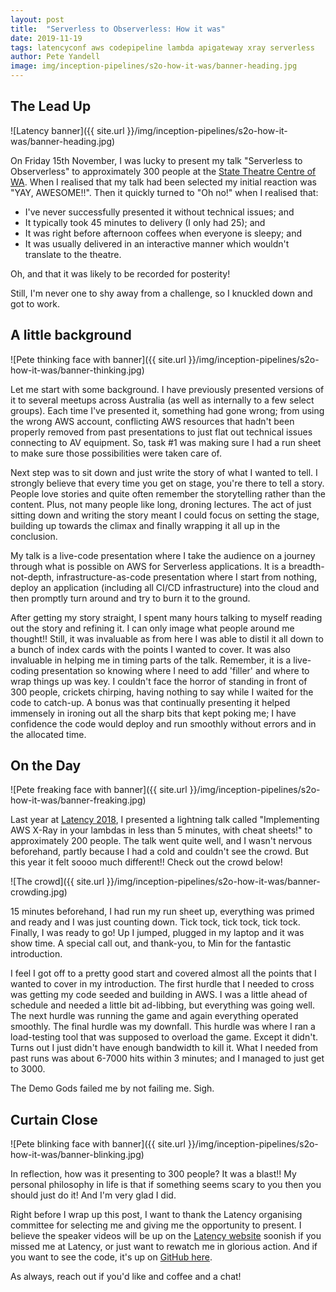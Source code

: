 ```yaml
---
layout: post
title:  "Serverless to Observerless: How it was"
date: 2019-11-19
tags: latencyconf aws codepipeline lambda apigateway xray serverless
author: Pete Yandell
image: img/inception-pipelines/s2o-how-it-was/banner-heading.jpg
---
```


## The Lead Up

![Latency banner]({{ site.url }}/img/inception-pipelines/s2o-how-it-was/banner-heading.jpg)

On Friday 15th November, I was lucky to present my talk "Serverless to Observerless" to approximately 300 people at the  [State Theatre Centre of WA](https://www.ptt.wa.gov.au/venues/state-theatre-centre-of-wa/). When I realised that my talk had been selected my initial reaction was "YAY, AWESOME!!". Then it quickly turned to "Oh no!" when I realised that:

* I've never successfully presented it without technical issues; and
* It typically took 45 minutes to delivery (I only had 25); and
* It was right before afternoon coffees when everyone is sleepy; and
* It was usually delivered in an interactive manner which wouldn't translate to the theatre.

Oh, and that it was likely to be recorded for posterity!

Still, I'm never one to shy away from a challenge, so I knuckled down and got to work.

## A little background

![Pete thinking face with banner]({{ site.url }}/img/inception-pipelines/s2o-how-it-was/banner-thinking.jpg)

Let me start with some background. I have previously presented versions of it to several meetups across Australia (as well as internally to a few select groups). Each time I've presented it, something had gone wrong; from using the wrong AWS account, conflicting AWS resources that hadn't been properly removed from past presentations to just flat out technical issues connecting to AV equipment. So, task #1 was making sure I had a run sheet to make sure those possibilities were taken care of.

Next step was to sit down and just write the story of what I wanted to tell. I strongly believe that every time you get on stage, you're there to tell a story. People love stories and quite often remember the storytelling rather than the content. Plus, not many people like long, droning lectures. The act of just sitting down and writing the story meant I could focus on setting the stage, building up towards the climax and finally wrapping it all up in the conclusion.

My talk is a live-code presentation where I take the audience on a journey through what is possible on AWS for Serverless applications. It is a breadth-not-depth, infrastructure-as-code presentation where I start from nothing, deploy an application (including all CI/CD infrastructure) into the cloud and then promptly turn around and try to burn it to the ground.

After getting my story straight, I spent many hours talking to myself reading out the story and refining it. I can only image what people around me thought!! Still, it was invaluable as from here I was able to distil it all down to a bunch of index cards with the points I wanted to cover. It was also invaluable in helping me in timing parts of the talk. Remember, it is a live-coding presentation so knowing where I need to add 'filler' and where to wrap things up was key. I couldn't face the horror of standing in front of 300 people, crickets chirping, having nothing to say while I waited for the code to catch-up. A bonus was that continually presenting it helped immensely in ironing out all the sharp bits that kept poking me; I have confidence the code would deploy and run smoothly without errors and in the allocated time.

## On the Day

![Pete freaking face with banner]({{ site.url }}/img/inception-pipelines/s2o-how-it-was/banner-freaking.jpg)

Last year at [Latency 2018](https://www.latencyconf.io/#/pastconferences), I presented a lightning talk called "Implementing AWS X-Ray in your lambdas in less than 5 minutes, with cheat sheets!" to approximately 200 people. The talk went quite well, and I wasn't nervous beforehand, partly because I had a cold and couldn't see the crowd. But this year it felt soooo much different!! Check out the crowd below!

![The crowd]({{ site.url }}/img/inception-pipelines/s2o-how-it-was/banner-crowding.jpg)

15 minutes beforehand, I had run my run sheet up, everything was primed and ready and I was just counting down. Tick tock, tick tock, tick tock. Finally, I was ready to go! Up I jumped, plugged in my laptop and it was show time. A special call out, and thank-you, to Min for the fantastic introduction.

I feel I got off to a pretty good start and covered almost all the points that I wanted to cover in my introduction. The first hurdle that I needed to cross was getting my code seeded and building in AWS. I was a little ahead of schedule and needed a little bit ad-libbing, but everything was going well. The next hurdle was running the game and again everything operated smoothly. The final hurdle was my downfall. This hurdle was where I ran a load-testing tool that was supposed to overload the game. Except it didn't. Turns out I just didn't have enough bandwidth to kill it. What I needed from past runs was about 6-7000 hits within 3 minutes; and I managed to just get to 3000.

The Demo Gods failed me by not failing me. Sigh.

## Curtain Close

![Pete blinking face with banner]({{ site.url }}/img/inception-pipelines/s2o-how-it-was/banner-blinking.jpg)

In reflection, how was it presenting to 300 people? It was a blast!! My personal philosophy in life is that if something seems scary to you then you should just do it! And I'm very glad I did.

Right before I wrap up this post, I want to thank the Latency organising committee for selecting me and giving me the opportunity to present. I believe the speaker videos will be up on the [Latency website](https://www.latencyconf.io/#/) soonish if you missed me at Latency, or just want to rewatch me in glorious action. And if you want to see the code, it's up on [GitHub here](https://github.com/mechanicalpete/serverless-to-observerless).

As always, reach out if you'd like and coffee and a chat!
